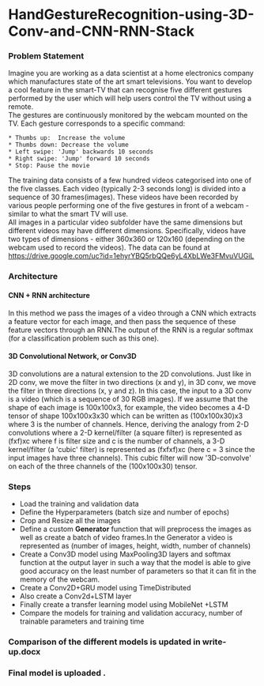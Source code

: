 # HandGestureRecognition-using-3D-Conv-and-CNN-RNN-Stack
### Problem Statement
Imagine you are working as a data scientist at a home electronics company which manufactures state of the art smart televisions. You want to develop a cool feature in the smart-TV that can recognise five different gestures performed by the user which will help users control the TV without using a remote.<br>
The gestures are continuously monitored by the webcam mounted on the TV. Each gesture corresponds to a specific command:

    * Thumbs up:  Increase the volume
    * Thumbs down: Decrease the volume
    * Left swipe: 'Jump' backwards 10 seconds
    * Right swipe: 'Jump' forward 10 seconds  
    * Stop: Pause the movie
The training data consists of a few hundred videos categorised into one of the five classes. Each video (typically 2-3 seconds long) is divided into a sequence of 30 frames(images). These videos have been recorded by various people performing one of the five gestures in front of a webcam - similar to what the smart TV will use. <br> All images in a particular video subfolder have the same dimensions but different videos may have different dimensions. Specifically, videos have two types of dimensions - either 360x360 or 120x160 (depending on the webcam used to record the videos).
The data can be found at https://drive.google.com/uc?id=1ehyrYBQ5rbQQe6yL4XbLWe3FMvuVUGiL 
 ### Architecture
 
 #### **CNN + RNN architecture**
In this method we pass the images of a video through a CNN which extracts a feature vector for each image, and then pass the sequence of these feature vectors through an RNN.The output of the RNN is a regular softmax (for a classification problem such as this one).
 #### **3D Convolutional Network, or Conv3D**
 3D convolutions are a natural extension to the 2D convolutions. Just like in 2D conv, we move the filter in two directions (x and y), in 3D conv, we move the filter in three directions (x, y and z). In this case, the input to a 3D conv is a video (which is a sequence of 30 RGB images). If we assume that the shape of each image is 100x100x3, for example, the video becomes a 4-D tensor of shape 100x100x3x30 which can be written as (100x100x30)x3 where 3 is the number of channels. Hence, deriving the analogy from 2-D convolutions where a 2-D kernel/filter (a square filter) is represented as (fxf)xc where f is filter size and c is the number of channels, a 3-D kernel/filter (a 'cubic' filter) is represented as (fxfxf)xc (here c = 3 since the input images have three channels). This cubic filter will now '3D-convolve' on each of the three channels of the (100x100x30) tensor.
 
 ### Steps
* Load the training and validation data
* Define the Hyperparameters (batch size and number of epochs)
* Crop and Resize all the images
* Define a custom **Generator** function that will preprocess the images as well as create a batch of video frames.In the Generator a video is represented as (number of images, height, width, number of channels)
* Create a Conv3D model using MaxPooling3D layers and softmax function at the output layer in such a way that the model is able to give good accuracy on the least number of parameters so that it can fit in the memory of the webcam.
* Create a Conv2D+GRU model using TimeDistributed
* Also create a Conv2d+LSTM layer
* Finally create a transfer learning model using MobileNet +LSTM
* Compare the models for training and validation accuracy, number of trainable parameters and training time

### Comparison of the different models is updated in write-up.docx
### Final model is uploaded .

 
